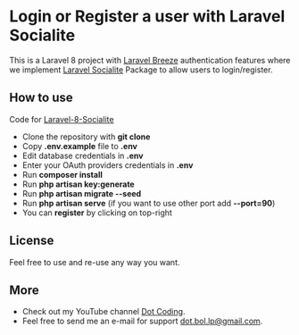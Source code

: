 # Login or Register a user with Laravel Socialite

This is a Laravel 8 project with [Laravel Breeze](https://laravel.com/docs/8.x/starter-kits#laravel-breeze) authentication features where we implement [Laravel Socialite](https://laravel.com/docs/8.x/socialite) Package to allow users to login/register.

## How to use

Code for [Laravel-8-Socialite](https://www.youtube.com/watch?v=r4gHtN_Is4s&list=PLYO5TOinzgTjh0S7EakH2QaUahNb3Yiwz)

- Clone the repository with __git clone__
- Copy __.env.example__ file to __.env__
- Edit database credentials in __.env__
- Enter your OAuth providers credentials in __.env__
- Run __composer install__
- Run __php artisan key:generate__
- Run __php artisan migrate --seed__
- Run __php artisan serve__ (if you want to use other port add __--port=90__)
- You can __register__ by clicking on top-right

## License

Feel free to use and re-use any way you want.

## More

- Check out my YouTube channel [Dot Coding](https://www.youtube.com/channel/UCYobBTcVkUvIqQW3sSTGarg).
- Feel free to send me an e-mail for support [dot.bol.lp@gmail.com](mailto:dot.bol.lp@gmail.com).
